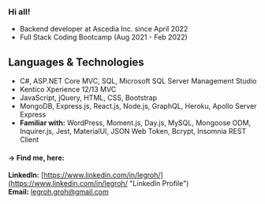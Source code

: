### Hi all!

- Backend developer at Ascedia Inc. since April 2022
- Full Stack Coding Bootcamp (Aug 2021 - Feb 2022)


## Languages & Technologies
- C#, ASP.NET Core MVC, SQL, Microsoft SQL Server Management Studio
- Kentico Xperience 12/13 MVC 
- JavaScript, jQuery, HTML, CSS, Bootstrap
- MongoDB, Express.js, React.js, Node.js, GraphQL, Heroku, Apollo Server Express
- **Familiar with:** WordPress, Moment.js, Day.js, MySQL, Mongoose ODM, Inquirer.js, Jest, MaterialUI, JSON Web Token, Bcrypt, Insomnia REST Client

 
#### &#8594; Find me, here:<br/>
**LinkedIn:** [https://www.linkedin.com/in/legroh/](https://www.linkedin.com/in/legroh/ "LinkedIn Profile")<br/> 
**Email:** [legroh.groh@gmail.com](legroh.groh@gmail.com "email address")<br/>
